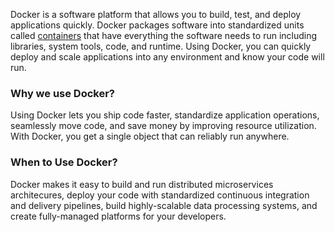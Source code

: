 Docker is a software platform that allows you to build, test, and deploy applications quickly. Docker packages software into standardized units called [containers](https://aws.amazon.com/containers/) that have everything the software needs to run including libraries, system tools, code, and runtime. Using Docker, you can quickly deploy and scale applications into any environment and know your code will run.

### Why we use Docker?

Using Docker lets you ship code faster, standardize application operations, seamlessly move code, and save money by improving resource utilization. With Docker, you get a single object that can reliably run anywhere.

### When to Use Docker?
Docker makes it easy to build and run distributed microservices architecures, deploy your code with standardized continuous integration and delivery pipelines, build highly-scalable data processing systems, and create fully-managed platforms for your developers.